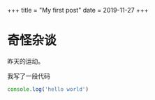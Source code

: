 +++
title = "My first post"
date = 2019-11-27
+++
# 奇怪杂谈

昨天的运动。

我写了一段代码
```javascript
console.log('hello world')
```